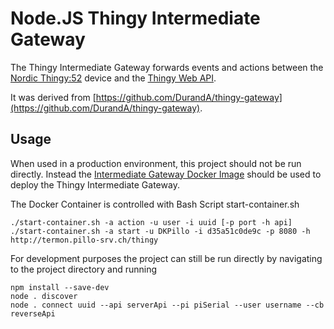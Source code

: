 # Node.JS Thingy Intermediate Gateway

The Thingy Intermediate Gateway forwards events and
actions between the [Nordic Thingy:52](http://www.nordicsemi.com/thingy) device and the [Thingy Web API](https://github.com/ASE-thingy-blue/thingy-api-blue).

It was derived from [https://github.com/DurandA/thingy-gateway](https://github.com/DurandA/thingy-gateway).

## Usage

When used in a production environment, this project should not be run directly. Instead the [Intermediate Gateway Docker Image](https://github.com/ASE-thingy-blue/thingy-intermediate-blue) should be used to deploy the Thingy Intermediate Gateway.

The Docker Container is controlled with Bash Script start-container.sh
     
    ./start-container.sh -a action -u user -i uuid [-p port -h api]
    ./start-container.sh -a start -u DKPillo -i d35a51c0de9c -p 8080 -h http://termon.pillo-srv.ch/thingy

For development purposes the project can still be run directly by navigating to the project directory and running

    npm install --save-dev
    node . discover
    node . connect uuid --api serverApi --pi piSerial --user username --cb reverseApi
